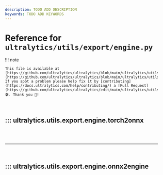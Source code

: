 ```yaml
---
description: TODO ADD DESCRIPTION
keywords: TODO ADD KEYWORDS
---
```


# Reference for `ultralytics/utils/export/engine.py`

!!! note

    This file is available at [https://github.com/ultralytics/ultralytics/blob/main/ultralytics/utils/export/engine.py](https://github.com/ultralytics/ultralytics/blob/main/ultralytics/utils/export/engine.py). If you spot a problem please help fix it by [contributing](https://docs.ultralytics.com/help/contributing/) a [Pull Request](https://github.com/ultralytics/ultralytics/edit/main/ultralytics/utils/export/engine.py) 🛠️. Thank you 🙏!

<br>

## ::: ultralytics.utils.export.engine.torch2onnx

<br><br><hr><br>

## ::: ultralytics.utils.export.engine.onnx2engine

<br><br>
